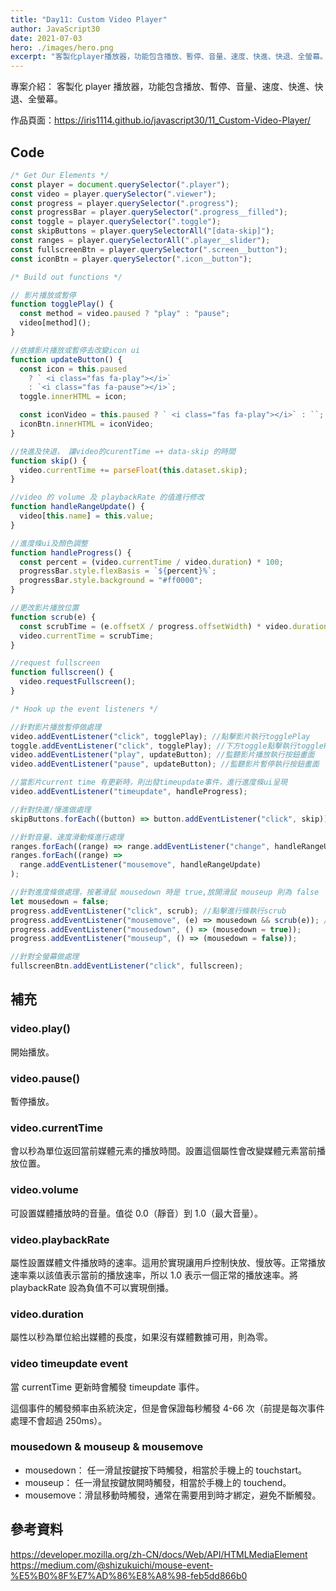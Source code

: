 ```yaml
---
title: "Day11: Custom Video Player"
author: JavaScript30
date: 2021-07-03
hero: ./images/hero.png
excerpt: "客製化player播放器，功能包含播放、暫停、音量、速度、快進、快退、全螢幕。"
---
```


專案介紹： 客製化 player 播放器，功能包含播放、暫停、音量、速度、快進、快退、全螢幕。

作品頁面：https://iris1114.github.io/javascript30/11_Custom-Video-Player/

## Code

```javascript
/* Get Our Elements */
const player = document.querySelector(".player");
const video = player.querySelector(".viewer");
const progress = player.querySelector(".progress");
const progressBar = player.querySelector(".progress__filled");
const toggle = player.querySelector(".toggle");
const skipButtons = player.querySelectorAll("[data-skip]");
const ranges = player.querySelectorAll(".player__slider");
const fullscreenBtn = player.querySelector(".screen__button");
const iconBtn = player.querySelector(".icon__button");

/* Build out functions */

// 影片播放或暫停
function togglePlay() {
  const method = video.paused ? "play" : "pause";
  video[method]();
}

//依據影片播放或暫停去改變icon ui
function updateButton() {
  const icon = this.paused
    ? ` <i class="fas fa-play"></i>`
    : `<i class="fas fa-pause"></i>`;
  toggle.innerHTML = icon;

  const iconVideo = this.paused ? ` <i class="fas fa-play"></i>` : ``;
  iconBtn.innerHTML = iconVideo;
}

//快進及快退， 讓video的curentTime =+ data-skip 的時間
function skip() {
  video.currentTime += parseFloat(this.dataset.skip);
}

//video 的 volume 及 playbackRate 的值進行修改
function handleRangeUpdate() {
  video[this.name] = this.value;
}

//進度條ui及顏色調整
function handleProgress() {
  const percent = (video.currentTime / video.duration) * 100;
  progressBar.style.flexBasis = `${percent}%`;
  progressBar.style.background = "#ff0000";
}

//更改影片播放位置
function scrub(e) {
  const scrubTime = (e.offsetX / progress.offsetWidth) * video.duration;
  video.currentTime = scrubTime;
}

//request fullscreen
function fullscreen() {
  video.requestFullscreen();
}

/* Hook up the event listeners */

//針對影片播放暫停做處理
video.addEventListener("click", togglePlay); //點擊影片執行togglePlay
toggle.addEventListener("click", togglePlay); //下方toggle點擊執行togglePlay
video.addEventListener("play", updateButton); //監聽影片播放執行按鈕畫面
video.addEventListener("pause", updateButton); //監聽影片暫停執行按鈕畫面

//當影片current time 有更新時，則出發timeupdate事件，進行進度條ui呈現
video.addEventListener("timeupdate", handleProgress);

//針對快進/慢進做處理
skipButtons.forEach((button) => button.addEventListener("click", skip));

//針對音量、速度滑動條進行處理
ranges.forEach((range) => range.addEventListener("change", handleRangeUpdate));
ranges.forEach((range) =>
  range.addEventListener("mousemove", handleRangeUpdate)
);

//針對進度條做處理，按著滑鼠 mousedown 時是 true,放開滑鼠 mouseup 則為 false
let mousedown = false;
progress.addEventListener("click", scrub); //點擊進行條執行scrub
progress.addEventListener("mousemove", (e) => mousedown && scrub(e)); //如果mousedown=true，則執行scrub
progress.addEventListener("mousedown", () => (mousedown = true));
progress.addEventListener("mouseup", () => (mousedown = false));

//針對全螢幕做處理
fullscreenBtn.addEventListener("click", fullscreen);
```

## 補充

### video.play()

開始播放。

### video.pause()

暫停播放。

### video.currentTime

會以秒為單位返回當前媒體元素的播放時間。設置這個屬性會改變媒體元素當前播放位置。

### video.volume

可設置媒體播放時的音量。值從 0.0（靜音）到 1.0（最大音量）。

### video.playbackRate

屬性設置媒體文件播放時的速率。這用於實現讓用戶控制快放、慢放等。正常播放速率乘以該值表示當前的播放速率，所以 1.0 表示一個正常的播放速率。將 playbackRate 設為負值不可以實現倒播。

### video.duration

屬性以秒為單位給出媒體的長度，如果沒有媒體數據可用，則為零。

### video timeupdate event

當 currentTime 更新時會觸發 timeupdate 事件。

這個事件的觸發頻率由系統決定，但是會保證每秒觸發 4-66 次（前提是每次事件處理不會超過 250ms）。

### mousedown & mouseup & mousemove

- mousedown： 任一滑鼠按鍵按下時觸發，相當於手機上的 touchstart。
- mouseup： 任一滑鼠按鍵放開時觸發，相當於手機上的 touchend。
- mousemove：滑鼠移動時觸發，通常在需要用到時才綁定，避免不斷觸發。

## 參考資料

https://developer.mozilla.org/zh-CN/docs/Web/API/HTMLMediaElement
https://medium.com/@shizukuichi/mouse-event-%E5%B0%8F%E7%AD%86%E8%A8%98-feb5dd866b0
